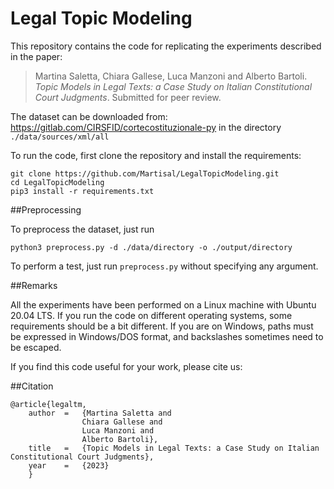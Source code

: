 # Legal Topic Modeling

This repository contains the code for replicating the experiments described in the paper:

> Martina Saletta, Chiara Gallese, Luca Manzoni and Alberto Bartoli. *Topic Models in Legal Texts: a Case Study on Italian Constitutional Court Judgments*. Submitted for peer review.

The dataset can be downloaded from: 
<https://gitlab.com/CIRSFID/cortecostituzionale-py>
in the directory `./data/sources/xml/all`

To run the code, first clone the repository and install the requirements:

```
git clone https://github.com/Martisal/LegalTopicModeling.git
cd LegalTopicModeling
pip3 install -r requirements.txt
```

##Preprocessing

To preprocess the dataset, just run 

    python3 preprocess.py -d ./data/directory -o ./output/directory

To perform a test, just run `preprocess.py` without specifying any argument.

##Remarks

All the experiments have been performed on a Linux machine with Ubuntu 20.04 LTS. 
If you run the code on different operating systems, some requirements should be a bit different. If you are on Windows, paths must be expressed in Windows/DOS format, and backslashes sometimes need to be escaped.

If you find this code useful for your work, please cite us:

##Citation

```
@article{legaltm,
    author  =   {Martina Saletta and 
                Chiara Gallese and 
                Luca Manzoni and 
                Alberto Bartoli}, 
    title   =   {Topic Models in Legal Texts: a Case Study on Italian Constitutional Court Judgments},
    year    =   {2023}
    }  
``` 
